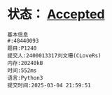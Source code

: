 # 状态： [Accepted](http://dsbpython.openjudge.cn/dspythonbook/solution/48440093/)
```
基本信息
#:48440093
题目:P1240
提交人:2400013317刘文珊(CLoveRs)
内存:20240kB
时间:552ms
语言:Python3
提交时间:2025-03-04 21:59:51
```

